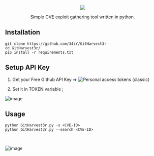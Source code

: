 <p align="center">
  <img src="https://user-images.githubusercontent.com/55347142/235300910-45f49b2f-280b-4146-965e-f3bcc46627d0.png"/>
</p>

<p align="center">Simple CVE exploit gathering tool written in python.</p>

## Installation   
```
git clone https://github.com/34zY/GitHarvest3r
cd GitHarvest3r/
pip install -r requirements.txt
```

## Setup API Key 

1) Get your Free Github API Key =>  ![Personal access tokens (classic)](https://github.com/settings/tokens)

2) Set it in TOKEN variable ; 

  ![image](https://github.com/34zY/GitHarvest3r/assets/55347142/c1d80d56-3031-4e9c-b0aa-edb7616bdd38)




## Usage
```
python GitHarvest3r.py -s <CVE-ID>
python GitHarvest3r.py --search <CVE-ID>
```

<br>

![image](https://github.com/34zY/GitHarvest3r/assets/55347142/fb91edf1-3e06-465b-a512-eea221433436)
